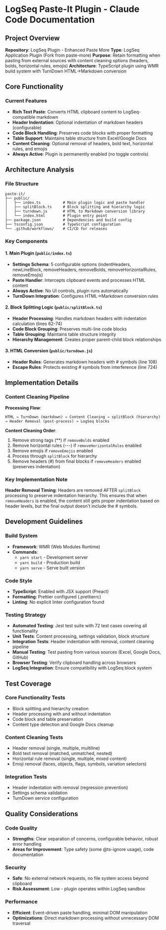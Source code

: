 # LogSeq Paste-It Plugin - Claude Code Documentation

## Project Overview

**Repository**: LogSeq Plugin - Enhanced Paste More
**Type**: LogSeq Application Plugin (Fork from paste-more)
**Purpose**: Retain formatting when pasting from external sources with content cleaning options (headers, bolds, horizontal rules, emojis)
**Architecture**: TypeScript plugin using WMR build system with TurnDown HTML→Markdown conversion

## Core Functionality

### Current Features

- **Rich Text Paste**: Converts HTML clipboard content to LogSeq-compatible markdown
- **Header Indentation**: Optional indentation of markdown headers (configurable)
- **Code Block Handling**: Preserves code blocks with proper formatting
- **Table Support**: Maintains table structure from Excel/Google Docs
- **Content Cleaning**: Optional removal of headers, bold text, horizontal rules, and emojis
- **Always Active**: Plugin is permanently enabled (no toggle controls)

## Architecture Analysis

### File Structure

```
paste-it/
├── public/
│   ├── index.ts          # Main plugin logic and paste handler
│   ├── splitBlock.ts     # Block splitting and hierarchy logic
│   ├── turndown.js       # HTML to Markdown conversion library
│   └── index.html        # Plugin entry point
├── package.json          # Dependencies and build config
├── tsconfig.json         # TypeScript configuration
└── .github/workflows/    # CI/CD for releases
```

### Key Components

#### 1. Main Plugin (`public/index.ts`)

- **Settings Schema**: 5 configurable options (indentHeaders, newLineBlock, removeHeaders, removeBolds, removeHorizontalRules, removeEmojis)
- **Paste Handler**: Intercepts clipboard events and processes HTML content
- **Always Active**: No UI controls, plugin runs automatically
- **TurnDown Integration**: Configures HTML→Markdown conversion rules

#### 2. Block Splitting Logic (`public/splitBlock.ts`)

- **Header Processing**: Handles markdown headers with indentation calculation (lines 62-74)
- **Code Block Grouping**: Preserves multi-line code blocks
- **Table Grouping**: Maintains table structure integrity
- **Hierarchy Management**: Creates proper parent-child block relationships

#### 3. HTML Conversion (`public/turndown.js`)

- **Header Rules**: Generates markdown headers with # symbols (line 108)
- **Escape Rules**: Protects existing # symbols from interference (line 724)

## Implementation Details

### Content Cleaning Pipeline

**Processing Flow**:

```
HTML → TurnDown (markdown) → Content Cleaning → splitBlock (hierarchy) → Header Removal (post-process) → LogSeq blocks
```

**Content Cleaning Order**:

1. Remove strong tags (\*\*) if `removeBolds` enabled
2. Remove horizontal rules (---) if `removeHorizontalRules` enabled
3. Remove emojis if `removeEmojis` enabled
4. Process through `splitBlock` for hierarchy
5. Remove headers (#) from final blocks if `removeHeaders` enabled (preserves indentation)

### Key Implementation Note

**Header Removal Timing**: Headers are removed AFTER `splitBlock` processing to preserve indentation hierarchy. This ensures that when `removeHeaders` is enabled, the content still gets proper indentation based on header levels, but the final output doesn't include the # symbols.

## Development Guidelines

### Build System

- **Framework**: WMR (Web Modules Runtime)
- **Commands**:
  - `yarn start` - Development server
  - `yarn build` - Production build
  - `yarn serve` - Serve built version

### Code Style

- **TypeScript**: Enabled with JSX support (Preact)
- **Formatting**: Prettier configured (.prettierrc)
- **Linting**: No explicit linter configuration found

### Testing Strategy

- **Automated Testing**: Jest test suite with 72 test cases covering all functionality
- **Unit Tests**: Content processing, settings validation, block structure
- **Integration Tests**: Header indentation with removal, content cleaning pipeline
- **Manual Testing**: Test pasting from various sources (Excel, Google Docs, GitHub)
- **Browser Testing**: Verify clipboard handling across browsers
- **LogSeq Integration**: Ensure compatibility with LogSeq block system

## Test Coverage

### Core Functionality Tests

- Block splitting and hierarchy creation
- Header processing with and without indentation
- Code block and table preservation
- Content type detection and Google Docs cleanup

### Content Cleaning Tests

- Header removal (single, multiple, multiline)
- Bold text removal (matched, unmatched, nested)
- Horizontal rule removal (single, multiple, mixed content)
- Emoji removal (faces, objects, flags, symbols, variation selectors)

### Integration Tests

- Header indentation with removal (regression prevention)
- Settings schema validation
- TurnDown service configuration

## Quality Considerations

### Code Quality

- **Strengths**: Clear separation of concerns, configurable behavior, robust error handling
- **Areas for Improvement**: Type safety (some @ts-ignore usage), code documentation

### Security

- **Safe**: No external network requests, no file system access beyond clipboard
- **Risk Assessment**: Low - plugin operates within LogSeq sandbox

### Performance

- **Efficient**: Event-driven paste handling, minimal DOM manipulation
- **Optimizations**: Direct markdown processing without unnecessary DOM traversal

